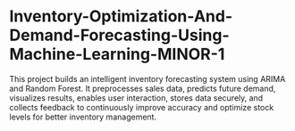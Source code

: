 # Inventory-Optimization-And-Demand-Forecasting-Using-Machine-Learning-MINOR-1
This project builds an intelligent inventory forecasting system using ARIMA and Random Forest. It preprocesses sales data, predicts future demand, visualizes results, enables user interaction, stores data securely, and collects feedback to continuously improve accuracy and optimize stock levels for better inventory management.
